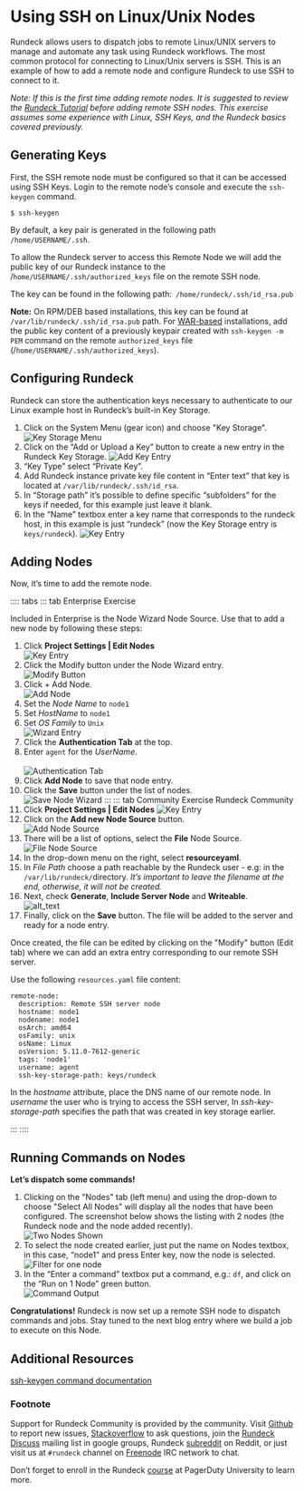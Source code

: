 
# Using SSH on Linux/Unix Nodes

Rundeck allows users to dispatch jobs to remote Linux/UNIX servers to manage and automate any task using Rundeck workflows. The most common protocol for connecting to Linux/Unix servers is SSH. This is an example of how to add a remote node and configure Rundeck to use SSH to connect to it.

_Note: If this is the first time adding remote nodes. It is suggested to review the [Rundeck Tutorial](https://docs.rundeck.com/3.4.x/learning/tutorial/) before adding remote SSH nodes.   This exercise assumes some experience with Linux, SSH Keys, and the Rundeck basics covered previously._


## Generating Keys

First, the SSH remote node must be configured so that it can be accessed using SSH Keys. Login to the remote node’s console and execute the `ssh-keygen` command.

```
$ ssh-keygen
```

By default, a key pair is generated in the following path `/home/USERNAME/.ssh`.

To allow the Rundeck server to access this Remote Node we will add the public key of our Rundeck instance to the /`home/USERNAME/.ssh/authorized_keys` file on the remote SSH node.

The key can be found in the following path:` /home/rundeck/.ssh/id_rsa.pub`

**Note:** On RPM/DEB based installations, this key can be found at `/var/lib/rundeck/.ssh/id_rsa.pub` path. For [WAR-based](https://docs.rundeck.com/docs/administration/install/jar.html#installing-as-an-executable-war) installations, add the public key content of a previously keypair created with `ssh-keygen -m PEM` command on the remote `authorized_keys` file (/`home/USERNAME/.ssh/authorized_keys`).

## Configuring Rundeck

Rundeck can store the authentication keys necessary to authenticate to our Linux example host in Rundeck’s built-in Key Storage.

1. Click on the System Menu (gear icon) and choose "Key Storage".
    ![Key Storage Menu](@assets/img/howto-ssh-keystoragemenu.png)
1.  Click on the “Add or Upload a Key” button to create a new entry in the Rundeck Key Storage.
    ![Add Key Entry](@assets/img/howto-ssh-addkey.png)
1. “Key Type” select “Private Key”.
1. Add Rundeck instance private key file content in “Enter text”  that key is located at `/var/lib/rundeck/.ssh/id_rsa`.
1. In “Storage path” it’s possible to define specific “subfolders” for the keys if needed, for this example just leave it blank.
1. In the “Name” textbox enter a key name that corresponds to the rundeck host, in this example is just “rundeck” (now the Key Storage entry is `keys/rundeck`).
    ![Key Entry](@assets/img/howto-ssh-keyentry.png)

## Adding Nodes
Now, it’s time to add the remote node.

:::: tabs
::: tab Enterprise Exercise

Included in Enterprise is the Node Wizard Node Source. Use that to add a new node by following these steps:

1. Click **Project Settings | Edit Nodes**
    <br>![Key Entry](@assets/img/howto-ssh-editnodes.png)
1. Click the Modify button under the Node Wizard entry.
    <br>![Modify Button](@assets/img/howto-ssh-modifynodesource.png)
1. Click + Add Node.
    <br>![Add Node](@assets/img/howto-ssh-addnode.png)
1. Set the *Node Name* to `node1`
1. Set *HostName* to `node1`
1. Set *OS Family* to `Unix`
    <br>![Wizard Entry](@assets/img/howto-ssh-nodeewizardentry.png)
1. Click the **Authentication Tab** at the top.
1. Enter `agent` for the *UserName*.
    <br><br>![Authentication Tab](@assets/img/howto-ssh-wizardauthtab.png)
1. Click **Add Node** to save that node entry.
1. Click the **Save** button under the list of nodes.
    <br>![Save Node Wizard](@assets/img/howto-ssh-savenodewizard.png)
:::
::: tab Community Exercise
Rundeck Community
1. Click **Project Settings | Edit Nodes**
    ![Key Entry](@assets/img/howto-ssh-editnodes.png)
2. Click on the **Add new Node Source** button.
    <br>![Add Node Source](@assets/img/howto-ssh-addnodesource.png)
3. There will be a list of options, select the **File** Node Source.
    <br>![File Node Source](@assets/img/howto-ssh-filenodesource.png)
4. In the drop-down menu on the right, select **resourceyaml**.
5. In *File Path* choose a path reachable by the Rundeck user - e.g: in the `/var/lib/rundeck/`directory. _It’s important to leave the filename at the end, otherwise, it will not be created._
6. Next, check **Generate**, **Include Server Node** and **Writeable**.
    <br>![alt_text](@assets/img/howto-ssh-filenodesource-filled.png)
7. Finally, click on the **Save** button. The file will be added to the server and ready for a node entry.

Once created, the file can be edited by clicking on the "Modify" button  (Edit tab)  where we can add an extra entry corresponding to our remote SSH server.

Use the following `resources.yaml` file content:

```
remote-node:
  description: Remote SSH server node
  hostname: node1
  nodename: node1
  osArch: amd64
  osFamily: unix
  osName: Linux
  osVersion: 5.11.0-7612-generic
  tags: 'node1'
  username: agent
  ssh-key-storage-path: keys/rundeck
```

In the *hostname* attribute, place the DNS name of our remote node. In *username* the user who is trying to access the SSH server, In *ssh-key-storage-path* specifies the path that was created in key storage earlier.

:::
::::

## Running Commands on Nodes
**Let’s dispatch some commands!**

1. Clicking on the "Nodes" tab (left menu) and using the drop-down to choose "Select All Nodes"  will display all the nodes that have been configured. The screenshot below shows the listing with 2 nodes (the Rundeck node and the node added recently).
    <br>![Two Nodes Shown](@assets/img/howto-ssh-dispatch1.png)
1. To select the node created earlier, just put the name on Nodes textbox, in this case, “node1” and press Enter key, now the node is selected.
    <br>![Filter for one node](@assets/img/howto-ssh-dispatch2.png)
1. In the “Enter a command” textbox put a command, e.g.: `df`, and click on the “Run on 1 Node” green button.
    <br>![Command Output](@assets/img/howto-ssh-dispatch3.png)


**Congratulations!**
Rundeck is now set up a remote SSH node to dispatch commands and jobs. Stay tuned to the next blog entry where we build a job to execute on this Node.


## Additional Resources

[ssh-keygen command documentation](https://linux.die.net/man/1/ssh-keygen)


### Footnote

Support for Rundeck Community is provided by the community. Visit [Github](https://github.com/rundeck/rundeck/issues) to report new issues, [Stackoverflow](https://stackoverflow.com/questions/tagged/rundeck) to ask questions, join the [Rundeck Discuss](https://groups.google.com/g/rundeck-discuss) mailing list in google groups, Rundeck [subreddit](https://www.reddit.com/r/Rundeck/) on Reddit, or just visit us at `#rundeck` channel on [Freenode](https://webchat.freenode.net/) IRC network to chat.

Don’t forget to enroll in the Rundeck [course](https://university.pagerduty.com/intro-to-rundeck) at PagerDuty University to learn more.
